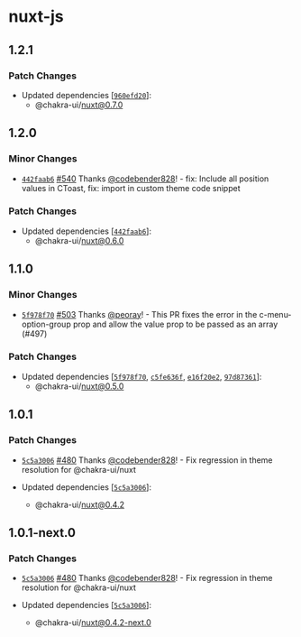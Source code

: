 # nuxt-js

## 1.2.1

### Patch Changes

- Updated dependencies [[`960efd20`](https://github.com/chakra-ui/chakra-ui-vue/commit/960efd20a3e9628da42dde07cce55310c5573a0f)]:
  - @chakra-ui/nuxt@0.7.0

## 1.2.0

### Minor Changes

- [`442faab6`](https://github.com/chakra-ui/chakra-ui-vue/commit/442faab62d2e8dc5cebb786625df6ac914232c49) [#540](https://github.com/chakra-ui/chakra-ui-vue/pull/540) Thanks [@codebender828](https://github.com/codebender828)! - fix: Include all position values in CToast, fix: import in custom theme code snippet

### Patch Changes

- Updated dependencies [[`442faab6`](https://github.com/chakra-ui/chakra-ui-vue/commit/442faab62d2e8dc5cebb786625df6ac914232c49)]:
  - @chakra-ui/nuxt@0.6.0

## 1.1.0

### Minor Changes

- [`5f978f70`](https://github.com/chakra-ui/chakra-ui-vue/commit/5f978f706901715cd42efe82895cb0ff161525d2) [#503](https://github.com/chakra-ui/chakra-ui-vue/pull/503) Thanks [@peoray](https://github.com/peoray)! - This PR fixes the error in the c-menu-option-group prop and allow the value prop to be passed as an array (#497)

### Patch Changes

- Updated dependencies [[`5f978f70`](https://github.com/chakra-ui/chakra-ui-vue/commit/5f978f706901715cd42efe82895cb0ff161525d2), [`c5fe636f`](https://github.com/chakra-ui/chakra-ui-vue/commit/c5fe636fe952f0b9639861f40c85ecade800408c), [`e16f20e2`](https://github.com/chakra-ui/chakra-ui-vue/commit/e16f20e228f9adabfc4fa52c949f52a8c8fbc0f3), [`97d87361`](https://github.com/chakra-ui/chakra-ui-vue/commit/97d87361b4a3262c546a77f1e1c4375e420451d1)]:
  - @chakra-ui/nuxt@0.5.0

## 1.0.1

### Patch Changes

- [`5c5a3006`](https://github.com/chakra-ui/chakra-ui-vue/commit/5c5a3006d8286cf0cfcd14bc867d64e8877fb1d7) [#480](https://github.com/chakra-ui/chakra-ui-vue/pull/480) Thanks [@codebender828](https://github.com/codebender828)! - Fix regression in theme resolution for @chakra-ui/nuxt

- Updated dependencies [[`5c5a3006`](https://github.com/chakra-ui/chakra-ui-vue/commit/5c5a3006d8286cf0cfcd14bc867d64e8877fb1d7)]:
  - @chakra-ui/nuxt@0.4.2

## 1.0.1-next.0

### Patch Changes

- [`5c5a3006`](https://github.com/chakra-ui/chakra-ui-vue/commit/5c5a3006d8286cf0cfcd14bc867d64e8877fb1d7) [#480](https://github.com/chakra-ui/chakra-ui-vue/pull/480) Thanks [@codebender828](https://github.com/codebender828)! - Fix regression in theme resolution for @chakra-ui/nuxt

- Updated dependencies [[`5c5a3006`](https://github.com/chakra-ui/chakra-ui-vue/commit/5c5a3006d8286cf0cfcd14bc867d64e8877fb1d7)]:
  - @chakra-ui/nuxt@0.4.2-next.0
